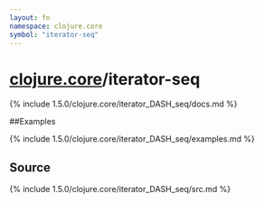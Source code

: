 ```yaml
---
layout: fn
namespace: clojure.core
symbol: "iterator-seq"
---
```


# [clojure.core](../)/iterator-seq

{% include 1.5.0/clojure.core/iterator_DASH_seq/docs.md %}

##Examples

{% include 1.5.0/clojure.core/iterator_DASH_seq/examples.md %}
## Source
{% include 1.5.0/clojure.core/iterator_DASH_seq/src.md %}

